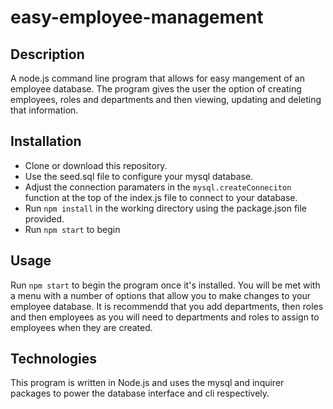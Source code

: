 # easy-employee-management

## Description
A node.js command line program that allows for easy mangement of an employee database. The program gives the user the option of creating employees, roles and departments and then viewing, updating and deleting that information.

## Installation
- Clone or download this repository. 
- Use the seed.sql file to configure your mysql database. 
- Adjust the connection paramaters in the `mysql.createConneciton` function at the top of the index.js file to connect to your database.
- Run `npm install` in the working directory using the package.json file provided.
- Run `npm start` to begin

## Usage
Run `npm start` to begin the program once it's installed. You will be met with a menu with a number of options that allow you to make changes to your employee database. It is recommendd that you add departments, then roles and then employees as you will need to departments and roles to assign to employees when they are created.

## Technologies
This program is written in Node.js and uses the mysql and inquirer packages to power the database interface and cli respectively.